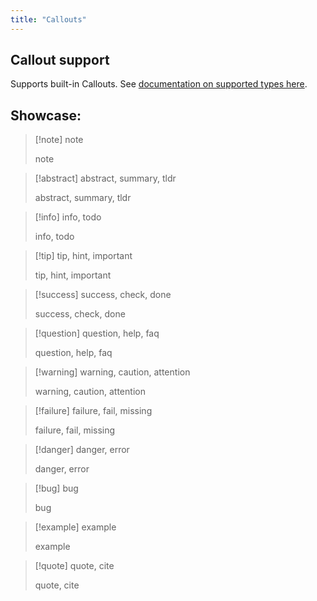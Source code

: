 ```yaml
---
title: "Callouts"
---
```


## Callout support

Supports built-in Callouts. See [documentation on supported types here](https://help.obsidian.md/How+to/Use+callouts#Types).

## Showcase:

> [!note] note
>
> note

> [!abstract] abstract, summary, tldr
>
> abstract, summary, tldr

> [!info] info, todo
>
> info, todo

> [!tip] tip, hint, important
>
> tip, hint, important

> [!success] success, check, done
>
> success, check, done

> [!question] question, help, faq
>
> question, help, faq

> [!warning] warning, caution, attention
>
> warning, caution, attention

> [!failure] failure, fail, missing
>
> failure, fail, missing

> [!danger] danger, error
>
> danger, error

> [!bug] bug
>
> bug

> [!example] example
>
> example

> [!quote] quote, cite
>
> quote, cite
